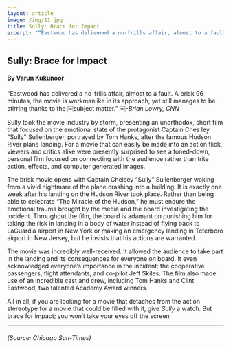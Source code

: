 ```yaml
---
layout: article
image: /img/11.jpg
title: Sully: Brace for Impact
excerpt: "“Eastwood has delivered a no-frills affair, almost to a fault. A brisk 96 minutes, the movie is workmanlike in its approach, yet still manages to be stirring thanks to the ￼subject matter.”"
---
```


<h2>Sully: Brace for Impact</h2>
<h4>By Varun Kukunoor</h4>

“Eastwood has delivered a no-frills affair, almost to a fault. A brisk 96 minutes, the movie is workmanlike in its approach, yet still manages to be stirring thanks to the ￼subject matter.”
￼<i>-Brian Lowry, CNN</i>

Sully took the movie industry by storm, presenting an unorthodox, short film that focused on the emotional state of the protagonist Captain Ches ley "Sully" Sullenberger, portrayed by Tom Hanks, after the famous Hudson River plane landing. For a movie that can easily be made into an action flick, viewers and critics alike were presently surprised to see a toned-down, personal film focused on connecting with the audience rather than trite action, effects, and computer generated images.

The brisk movie opens with Captain Chelsey “Sully” Sullenberger waking from a vivid nightmare of the plane crashing into a building. It is exactly one week after his landing on the Hudson River took place. Rather than being able to celebrate “The Miracle of the Hudson,” he must endure the emotional trauma brought by the media and the board investigating the incident. Throughout the film, the board is adamant on punishing him for taking the risk in landing in a body of water instead of flying back to LaGuardia airport in New York or making an emergency landing in Teterboro airport in New Jersey, but he insists that his actions are warranted.

The movie was incredibly well-received. It allowed the audience to take part in the landing and its consequences for everyone on board. It even acknowledged everyone’s importance in the incident: the cooperative passengers, flight attendants, and co-pilot Jeff Skiles. The film also made use of an incredible cast and crew, including Tom Hanks and Clint Eastwood, two talented Academy Award winners.

All in all, if you are looking for a movie that detaches from the action stereotype for a movie that could be filled with it, give <i>Sully</i> a watch. But brace for impact; you won’t take your eyes off the screen
 
<hr style="border-color:#7D7D7D;height:0.5px;">
<h6> (Source: Chicago Sun-Times) </h6>

